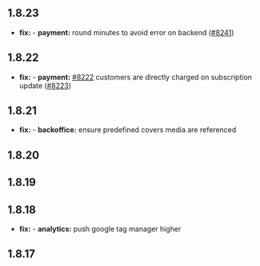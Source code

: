 ## 1.8.23

* **fix:**  - **payment:** round minutes to avoid error on backend ([#8241](https://github.com/AzzappApp/azzapp/pull/8241))

## 1.8.22

* **fix:**  - **payment:** [#8222](https://github.com/AzzappApp/azzapp/pull/8222) customers are directly charged on subscription update ([#8223](https://github.com/AzzappApp/azzapp/pull/8223))

## 1.8.21

* **fix:**  - **backoffice:** ensure predefined covers media are referenced

## 1.8.20



## 1.8.19



## 1.8.18

* **fix:**  - **analytics:** push google tag manager higher

## 1.8.17

